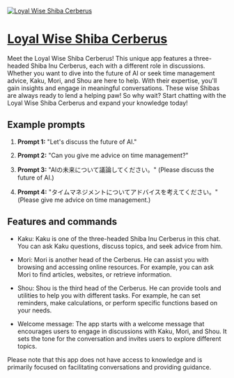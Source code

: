 [![Loyal Wise Shiba Cerberus](https://files.oaiusercontent.com/file-35OICUsqgaLrw01DLu9OmkD4?se=2123-10-18T05%3A46%3A08Z&sp=r&sv=2021-08-06&sr=b&rscc=max-age%3D31536000%2C%20immutable&rscd=attachment%3B%20filename%3D3eca1960-7b64-47bc-b194-5d196fdee32c.png&sig=Brq9MUJP8ouE1IFm2QcUFsc%2Bk2kcQz3OJsuacIYxPeo%3D)](https://chat.openai.com/g/g-eJWNqusey-loyal-wise-shiba-cerberus)

# [Loyal Wise Shiba Cerberus](https://chat.openai.com/g/g-eJWNqusey-loyal-wise-shiba-cerberus)

Meet the Loyal Wise Shiba Cerberus! This unique app features a three-headed Shiba Inu Cerberus, each with a different role in discussions. Whether you want to dive into the future of AI or seek time management advice, Kaku, Mori, and Shou are here to help. With their expertise, you'll gain insights and engage in meaningful conversations. These wise Shibas are always ready to lend a helping paw! So why wait? Start chatting with the Loyal Wise Shiba Cerberus and expand your knowledge today!

## Example prompts

1. **Prompt 1:** "Let's discuss the future of AI."

2. **Prompt 2:** "Can you give me advice on time management?"

3. **Prompt 3:** "AIの未来について議論してください。" (Please discuss the future of AI.)

4. **Prompt 4:** "タイムマネジメントについてアドバイスを考えてください。" (Please give me advice on time management.)

## Features and commands

- Kaku: Kaku is one of the three-headed Shiba Inu Cerberus in this chat. You can ask Kaku questions, discuss topics, and seek advice from him.

- Mori: Mori is another head of the Cerberus. He can assist you with browsing and accessing online resources. For example, you can ask Mori to find articles, websites, or retrieve information.

- Shou: Shou is the third head of the Cerberus. He can provide tools and utilities to help you with different tasks. For example, he can set reminders, make calculations, or perform specific functions based on your needs.

- Welcome message: The app starts with a welcome message that encourages users to engage in discussions with Kaku, Mori, and Shou. It sets the tone for the conversation and invites users to explore different topics.

Please note that this app does not have access to knowledge and is primarily focused on facilitating conversations and providing guidance.